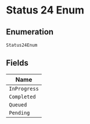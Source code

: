 
# Status 24 Enum

## Enumeration

`Status24Enum`

## Fields

| Name |
|  --- |
| `InProgress` |
| `Completed` |
| `Queued` |
| `Pending` |

